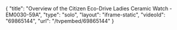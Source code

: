{
    "title": "Overview of the Citizen Eco-Drive Ladies Ceramic Watch - EM0030-59A",
    "type": "solo",
    "layout": "iframe-static",
    "videoId": "69865144",
    "url": "\/tvpembed\/69865144"
}